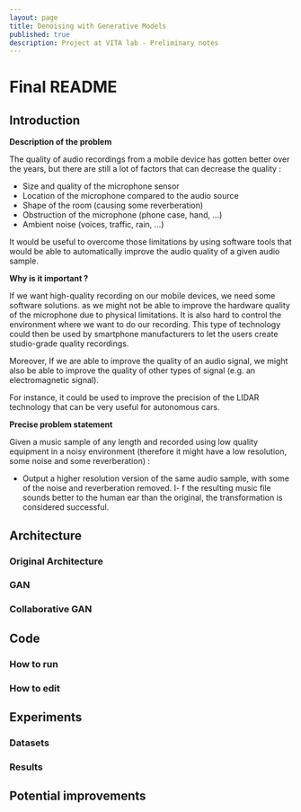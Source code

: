 ```yaml
---
layout: page
title: Denoising with Generative Models
published: true
description: Project at VITA lab - Preliminary notes 
---
```


# Final README

## Introduction

**Description of the problem**

The quality of audio recordings from a mobile device has gotten better over the years, but there are still a lot of factors that can decrease the quality :

- Size and quality of the microphone sensor
- Location of the microphone compared to the audio source
- Shape of the room (causing some reverberation)
- Obstruction of the microphone (phone case, hand, ...)
- Ambient noise (voices, traffic, rain, …)

It would be useful to overcome those limitations by using software tools that would be able to automatically improve the audio quality of a given audio sample.

**Why is it important ?**

If we want high-quality recording on our mobile devices, we need some software solutions. as we might not be able to improve the hardware quality of the microphone due to physical limitations. It is also hard to control the environment where we want to do our recording. This type of technology could then be used by smartphone manufacturers to let the users create studio-grade quality recordings.

Moreover, If we are able to improve the quality of an audio signal, we might also be able to improve the quality of other types of signal (e.g. an electromagnetic signal). 

For instance, it could be used to improve the precision of the LIDAR technology that can be very useful for autonomous cars.

**Precise problem statement**

Given a music sample of any length and recorded using low quality equipment in a noisy environment (therefore it might have a low resolution, some noise and some reverberation) : 

- Output a higher resolution version of the same audio sample, with some of the noise and reverberation removed.
I- f the resulting music file sounds better to the human ear than the original, the transformation is considered successful. 



## Architecture

### Original Architecture

### GAN

### Collaborative GAN

## Code

### How to run

### How to edit

## Experiments

### Datasets

### Results

## Potential improvements

